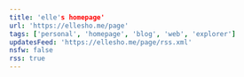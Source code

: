 ```yaml
---
title: 'elle's homepage'
url: 'https://ellesho.me/page'
tags: ['personal', 'homepage', 'blog', 'web', 'explorer']
updatesFeed: 'https://ellesho.me/page/rss.xml'
nsfw: false
rss: true
---
```

